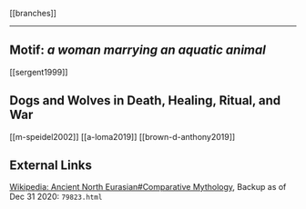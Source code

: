 [[branches]]

---

## Motif: *a woman marrying an aquatic animal*
[[sergent1999]]

## Dogs and Wolves in Death, Healing, Ritual, and War
[[m-speidel2002]]
[[a-loma2019]]
[[brown-d-anthony2019]]

## External Links
[Wikipedia: Ancient North Eurasian#Comparative Mythology](https://en.wikipedia.org/wiki/Ancient-North-Eurasian#Comparative-mythology), Backup as of Dec 31 2020: `79823.html`